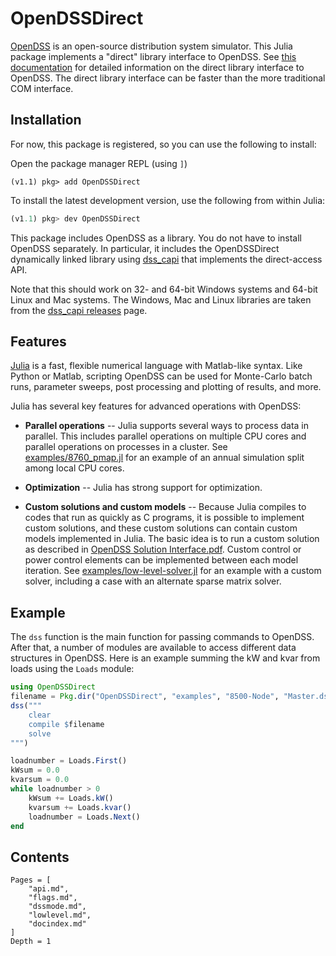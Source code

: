 # OpenDSSDirect

[OpenDSS](http://smartgrid.epri.com/SimulationTool.aspx) is an open-source
distribution system simulator. This Julia package implements a "direct" library
interface to OpenDSS. See [this
documentation](http://svn.code.sf.net/p/electricdss/code/trunk/Distrib/Doc/OpenDSS_Direct_DLL.pdf)
for detailed information on the direct library interface to OpenDSS. The direct
library interface can be faster than the more traditional COM interface.

## Installation

For now, this package is registered, so you can use the following to install:

Open the package manager REPL (using `]`)

```
(v1.1) pkg> add OpenDSSDirect
```

To install the latest development version, use the following from within Julia:

```julia
(v1.1) pkg> dev OpenDSSDirect
```

This package includes OpenDSS as a library. You do not have to install OpenDSS
separately. In particular, it includes the OpenDSSDirect dynamically linked
library using [dss_capi](https://github.com/PMeira/dss_capi) that implements the direct-access API.

Note that this should work on 32- and 64-bit Windows systems and 64-bit Linux
and Mac systems. The Windows, Mac and Linux libraries are taken from the
[dss_capi releases](https://github.com/PMeira/dss_capi/releases) page.

## Features

[Julia](http://julialang.org/) is a fast, flexible numerical language with
Matlab-like syntax. Like Python or Matlab, scripting OpenDSS can be used for
Monte-Carlo batch runs, parameter sweeps, post processing and plotting of
results, and more.

Julia has several key features for advanced operations with OpenDSS:

* **Parallel operations** -- Julia supports several ways to process data in
  parallel. This includes parallel operations on multiple CPU cores and
  parallel operations on processes in a cluster. See
  [examples/8760_pmap.jl](https://github.com/NREL/OpenDSSDirect.jl/blob/master/examples/8760_pmap.jl)
  for an example of an annual simulation split among local CPU cores.

* **Optimization** -- Julia has strong support for optimization.

* **Custom solutions and custom models** -- Because Julia compiles to codes
  that run as quickly as C programs, it is possible to implement custom
  solutions, and these custom solutions can contain custom models implemented
  in Julia. The basic idea is to run a custom solution as described in
  [OpenDSS Solution Interface.pdf](http://svn.code.sf.net/p/electricdss/code/trunk/Distrib/Doc/OpenDSS%20Solution%20Interface.pdf).
  Custom control or power control elements can be implemented between each
  model iteration. See
  [examples/low-level-solver.jl](https://github.com/NREL/OpenDSSDirect.jl/blob/master/examples/low-level-solver.jl)
  for an example with a custom solver, including a case with an alternate sparse
  matrix solver.

## Example

The `dss` function is the main function for passing commands to OpenDSS.
After that, a number of modules are available to access different data structures
in OpenDSS. Here is an example summing the kW and kvar from loads using the
`Loads` module:

```julia
using OpenDSSDirect
filename = Pkg.dir("OpenDSSDirect", "examples", "8500-Node", "Master.dss")
dss("""
    clear
    compile $filename
    solve
""")

loadnumber = Loads.First()
kWsum = 0.0
kvarsum = 0.0
while loadnumber > 0
    kWsum += Loads.kW()
    kvarsum += Loads.kvar()
    loadnumber = Loads.Next()
end
```


## Contents

```@contents
Pages = [
    "api.md",
    "flags.md",
    "dssmode.md",
    "lowlevel.md",
    "docindex.md"
]
Depth = 1
```
